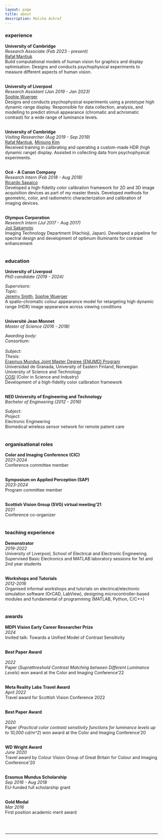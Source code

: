 ```yaml
---
layout: page
title: about
description: Maliha Ashraf
---
```

### experience

**University of Cambridge**<br/>
*Research Associate (Feb 2023 - present)*<br/>
[Rafał Mantiuk](https://www.cst.cam.ac.uk/)<br/>
Build computational models of human vision for graphics and display optimisation. Designs and conducts psychophysical experiments to measure different aspects of human vision.<br/><br/>

**University of Liverpool**<br/>
*Research Assistant (Jan 2019 - Jan 2023)*<br/>
[Sophie Wuerger](https://pcwww.liv.ac.uk/~sophiew/)<br/>
Designs and conducts psychophysical experiments using a prototype high dynamic range display. Responsible for data collection, analysis, and modelling to predict stimuli appearance (chromatic and achromatic contrast) for a wide range of luminance levels. <br/><br/>

**University of Cambridge**<br/>
*Visiting Researcher (Aug 2019 - Sep 2019)*<br/>
[Rafał Mantiuk](https://www.cl.cam.ac.uk/~rkm38/), [Minjung Kim](https://www.minjung.ca/)<br/>
Received training in calibrating and operating a custom-made HDR (high dynamic range) display. Assisted in collecting data from psychophysical experiments. <br/><br/>

**Océ - A Canon Company**<br/>
*Research Intern (Feb 2018 - Aug 2018)*<br/>
[Ricardo Sapaico](https://www.researchgate.net/profile/Ricardo_Sapaico)<br/>
Developed a high-fidelity color calibration framework for 2D and 3D image acquisition devices as part of my master thesis. Developed methods for geometric, color, and radiometric characterization and calibration of imaging devices. <br/><br/>

**Olympus Corporation**<br/>
*Research Intern (Jul 2017 - Aug 2017)*<br/>
[Joji Sakamoto](https://www.linkedin.com/in/joji-sakamoto-73b9b368/?originalSubdomain=fi)<br/>
Imaging Technology Department (Hachioji, Japan).
Developed a pipeline for spectral design and development of optimum illuminants for contrast enhancement <br/><br/>


### education

**University of Liverpool**<br/>
*PhD candidate (2019 - 2024)*<br/>
<div class="row-fluid">
	<div class="span2">
		<i>Supervisors:<br/>
		Topic: </i>
	</div>
	<div class="span7">
		<a href="https://www.liverpool.ac.uk/electrical-engineering-and-electronics/staff/jeremy-smith/">Jeremy Smith</a>, <a href="https://pcwww.liv.ac.uk/~sophiew/">Sophie Wuerger</a><br/>
		A spatio-chromatic colour appearance model for
		retargeting high dynamic range (HDR) image
		appearance across viewing conditions
	</div>
</div>
<br/>

**Université Jean Monnet**<br/>
*Master of Science (2016 - 2018)*<br/>
<div class="row-fluid">
	<div class="span2">
		<i>Awarding body:<br/>
		Consortium:<br/><br/>
		Subject:<br/>
		Thesis:</i>
	</div>
	<div class="span7">
		<a href="https://ec.europa.eu/programmes/erasmus-plus/opportunities/individuals/students/erasmus-mundus-joint-master-degrees_en">Erasmus Mundus Joint Master Degree (EMJMD) Program</a><br/>
		Universidad de Granada, University of Eastern Finland, Norwegian University of Science and Technology<br/>
		<a href="https://cosi-master.eu/">COSI</a> (Color in Science and Industry)<br/>
		Development of a high-fidelity color calibration framework
	</div>
</div>
<br/>

**NED University of Engineering and Technology**<br/>
*Bachelor of Engineering (2012 - 2016)*<br/>
<div class="row-fluid">
	<div class="span2">
		<i>Subject:<br/>
		Project:</i>
	</div>
	<div class="span7">
		Electronic Engineering <br/>
		Biomedical wireless sensor network for remote patient care
	</div>
</div>
<br/>

<!-- Supervisors: [Prof. Jeremy Smith](https://www.liverpool.ac.uk/electrical-engineering-and-electronics/staff/jeremy-smith/), [Prof. Sophie Wuerger](https://pcwww.liv.ac.uk/~sophiew/)<br/>
Topic: A spatio-chromatic colour appearance model for
retargeting high dynamic range (HDR) image
appearance across viewing conditions

##### MS in Color Sciences (2016 - 2018)
[COSI](https://cosi-master.eu/scholarships/), Erasmus Mundus Joint Master Degree<br/>
##### BE in Electronic Engineering (2012 - 2016)
NED University of Engineering & Technology <br/>  -->


### organisational roles

**Color and Imaging Conference (CIC)**<br/>
*2021-2024*<br/>
Conference committee member<br/><br/>

**Symposium on Applied Perception (SAP)**<br/>
*2023-2024*<br/>
Program committee member<br/><br/>

**Scottish Vision Group (SVG) virtual meeting’21**<br/>
*2021*<br/>
Conference co-organizer<br/><br/>


### teaching experience

**Demonstrator**<br/>
*2019-2022*<br/>
University of Liverpool, School of Electrical and Electronic Engineering. Supervised Basic Electronics and MATLAB laboratory sessions for 1st and 2nd year students <br/><br/>

**Workshops and Tutorials**<br/>
*2012-2016*<br/>
Organised informal workshops and tutorials on electrical/electronic simulation software (OrCAD, LabView), designing microcontroller-based modules and fundamental of programming (MATLAB, Python, C/C++)<br/><br/>

### awards

**MDPI Vision Early Career Researcher Prize**<br/>
*2024*<br/>
Invited talk: Towards a Unified Model of Contrast Sensitivity<br/><br/>

**Best Paper Award**<br/>	
*2022*<br/>
Paper (*Suprathreshold Contrast Matching between Different Luminance Levels*) won award at the Color and Imaging Conference’22<br/><br/>

**Meta Reality Labs Travel Award**<br/>	
*April 2022*<br/>
Travel award for Scottish Vision Conference 2022<br/><br/> 

**Best Paper Award**<br/>	
*2020*<br/>
Paper (*Practical color contrast sensitivity functions for luminance levels up to 10,000 cd/m^2*) won award at the Color and Imaging Conference’20<br/><br/>

**WD Wright Award**<br/>
*June 2020*<br/>
Travel award by Colour Vision Group of Great Britain for Colour and Imaging Conference'20<br/><br/>

**Erasmus Mundus Scholarship**<br/>
*Sep 2016 - Aug 2018*<br/>
EU-funded full scholarship grant<br/><br/>

**Gold Medal**<br/>
*Mar 2016*<br/>
First position academic merit award<br/><br/>


<br/>


---

